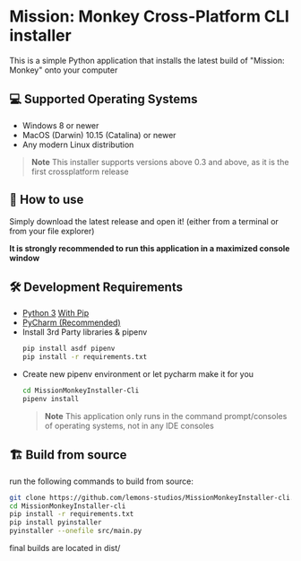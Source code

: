 

# Mission: Monkey Cross-Platform CLI installer

This is a simple Python application that installs the latest build of "Mission: Monkey" onto your computer

## 💻 Supported Operating Systems
- Windows 8 or newer
- MacOS (Darwin) 10.15 (Catalina) or newer
- Any modern Linux distribution
  
> **Note**
> This installer supports versions above 0.3 and above, as it is the first crossplatform release

## 🚀 How to use
Simply download the latest release and open it! (either from a terminal or from your file explorer)

**It is strongly recommended to run this application in a maximized console window**


## 🛠️ Development Requirements
- [Python 3](https://www.python.org/downloads/) [With Pip](https://pip.pypa.io/en/stable/installation/#get-pip-py)
- [PyCharm (Recommended)](https://www.jetbrains.com/pycharm/)
- Install 3rd Party libraries & pipenv
    ```sh
    pip install asdf pipenv
    pip install -r requirements.txt
    ```
- Create new pipenv environment or let pycharm make it for you
  ```sh
  cd MissionMonkeyInstaller-Cli
  pipenv install
  ```
  > **Note**
  > This application only runs in the command prompt/consoles of operating systems, not in any IDE consoles


## 🏗️ Build from source
run the following commands to build from source:

```sh
git clone https://github.com/lemons-studios/MissionMonkeyInstaller-cli.git
cd MissionMonkeyInstaller-cli
pip install -r requirements.txt
pip install pyinstaller
pyinstaller --onefile src/main.py
```

final builds are located in dist/
